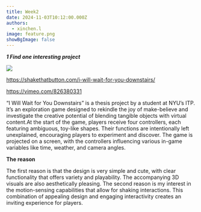 ```yaml
---
title: Week2
date: 2024-11-03T10:12:00.000Z
authors:
  - xinchen.l
image: feature.png
showBgImage: false
---
```

***1 Find one interesting project***

![](feature.png)

<https://shakethatbutton.com/i-will-wait-for-you-downstairs/>

[](https://shakethatbutton.com/i-will-wait-for-you-downstairs/)<https://vimeo.com/826380331>

[](https://shakethatbutton.com/i-will-wait-for-you-downstairs/)“I Will Wait for You Downstairs” is a thesis project by a student at NYU’s ITP. It’s an exploration game designed to rekindle the joy of make-believe and investigate the creative potential of blending tangible objects with virtual content.At the start of the game, players receive four controllers, each featuring ambiguous, toy-like shapes. Their functions are intentionally left unexplained, encouraging players to experiment and discover. The game is projected on a screen, with the controllers influencing various in-game variables like time, weather, and camera angles.

**The reason**

The first reason is that the design is very simple and cute, with clear functionality that offers variety and playability. The accompanying 3D visuals are also aesthetically pleasing. The second reason is my interest in the motion-sensing capabilities that allow for shaking interactions. This combination of appealing design and engaging interactivity creates an inviting experience for players.

